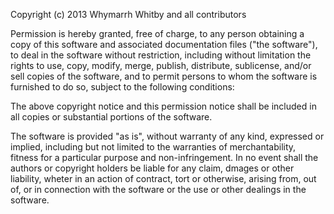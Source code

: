 Copyright (c) 2013 Whymarrh Whitby and all contributors

Permission is hereby granted, free of charge, to any person obtaining a copy of this software and associated documentation files ("the software"), to deal in the software without restriction, including without limitation the rights to use, copy, modify, merge, publish, distribute, sublicense, and/or sell copies of the software, and to permit persons to whom the software is furnished to do so, subject to the following conditions:

The above copyright notice and this permission notice shall be included in all copies or substantial portions of the software.

The software is provided "as is", without warranty of any kind, expressed or implied, including but not limited to the warranties of merchantability, fitness for a particular purpose and non-infringement. In no event shall the authors or copyright holders be liable for any claim, dmages or other liability, wheter in an action of contract, tort or otherwise, arising from, out of, or in connection with the software or the use or other dealings in the software.
